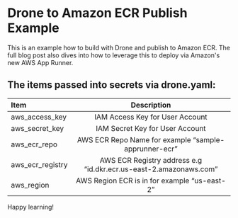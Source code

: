 # Drone to Amazon ECR Publish Example
This is an example how to build with Drone and publish to Amazon ECR. The full
blog post also dives into how to leverage this to deploy via Amazon's new AWS App Runner. 

## The items passed into secrets via drone.yaml:

| Item           | Description  |
| :------------- | :----------: | 
| aws_access_key | IAM Access Key for User Account | 
| aws_secret_key | IAM Secret Key for User Account | 
| aws_ecr_repo  | AWS ECR Repo Name for example “sample-apprunner-ecr”| 
| aws_ecr_registry  | AWS ECR Registry address e.g “id.dkr.ecr.us-east-2.amazonaws.com” | 
| aws_region  | AWS Region ECR is in for example “us-east-2” | 

Happy learning!
